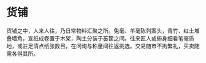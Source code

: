 # 货铺

货铺之中，人来人往，乃日常物料汇聚之所。兔毫、羊毫陈列案头，青竹、红土堆叠墙角，宣纸成卷置于木架，陶土分装于篓筐之间。往来匠人或俯身细看笔毫质地，或驻足清点纸张数目，在问询与称量间往返挑选。交易随市不拘繁礼，买卖随需各得其所。

